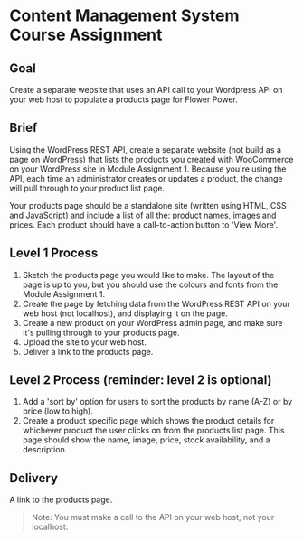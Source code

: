 # Content Management System Course Assignment

## Goal

Create a separate website that uses an API call to your Wordpress API on your web host to populate a products page for Flower Power.

## Brief

Using the WordPress REST API, create a separate website (not build as a page on WordPress) that lists the products you created with WooCommerce on your WordPress site in Module Assignment 1. Because you're using the API, each time an administrator creates or updates a product, the change will pull through to your product list page.

Your products page should be a standalone site (written using HTML, CSS and JavaScript) and include a list of all the: product names, images and prices. Each product should have a call-to-action button to 'View More'.

## Level 1 Process

1. Sketch the products page you would like to make. The layout of the page is up to you, but you should use the colours and fonts from the Module Assignment 1.
2. Create the page by fetching data from the WordPress REST API on your web host (not localhost), and displaying it on the page.
3. Create a new product on your WordPress admin page, and make sure it's pulling through to your products page.
4. Upload the site to your web host.
4. Deliver a link to the products page.

## Level 2 Process (reminder: level 2 is optional)
1. Add a 'sort by' option for users to sort the products by name (A-Z) or by price (low to high).
2. Create a product specific page which shows the product details for whichever product the user clicks on from the products list page. This page should show the name, image, price, stock availability, and a description.

## Delivery

A link to the products page.

> Note: You must make a call to the API on your web host, not your localhost.
